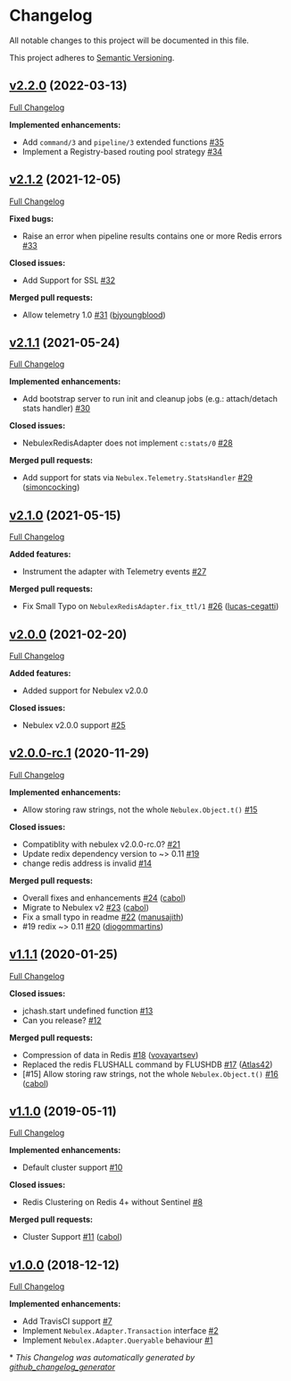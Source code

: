 # Changelog

All notable changes to this project will be documented in this file.

This project adheres to [Semantic Versioning](https://semver.org/spec/v2.0.0.html).

## [v2.2.0](https://github.com/cabol/nebulex_redis_adapter/tree/v2.2.0) (2022-03-13)

[Full Changelog](https://github.com/cabol/nebulex_redis_adapter/compare/v2.1.2...v2.2.0)

**Implemented enhancements:**

- Add `command/3` and `pipeline/3` extended functions
  [#35](https://github.com/cabol/nebulex_redis_adapter/issues/35)
- Implement a Registry-based routing pool strategy
  [#34](https://github.com/cabol/nebulex_redis_adapter/issues/34)

## [v2.1.2](https://github.com/cabol/nebulex_redis_adapter/tree/v2.1.2) (2021-12-05)

[Full Changelog](https://github.com/cabol/nebulex_redis_adapter/compare/v2.1.1...v2.1.2)

**Fixed bugs:**

- Raise an error when pipeline results contains one or more Redis errors
  [#33](https://github.com/cabol/nebulex_redis_adapter/issues/33)

**Closed issues:**

- Add Support for SSL
  [#32](https://github.com/cabol/nebulex_redis_adapter/issues/32)

**Merged pull requests:**

- Allow telemetry 1.0
  [#31](https://github.com/cabol/nebulex_redis_adapter/pull/31)
  ([bjyoungblood](https://github.com/bjyoungblood))

## [v2.1.1](https://github.com/cabol/nebulex_redis_adapter/tree/v2.1.1) (2021-05-24)

[Full Changelog](https://github.com/cabol/nebulex_redis_adapter/compare/v2.1.0...v2.1.1)

**Implemented enhancements:**

- Add bootstrap server to run init and cleanup jobs (e.g.: attach/detach stats handler)
  [#30](https://github.com/cabol/nebulex_redis_adapter/issues/30)

**Closed issues:**

- NebulexRedisAdapter does not implement `c:stats/0`
  [#28](https://github.com/cabol/nebulex_redis_adapter/issues/28)

**Merged pull requests:**

- Add support for stats via `Nebulex.Telemetry.StatsHandler`
  [#29](https://github.com/cabol/nebulex_redis_adapter/pull/29)
  ([simoncocking](https://github.com/simoncocking))

## [v2.1.0](https://github.com/cabol/nebulex_redis_adapter/tree/v2.1.0) (2021-05-15)

[Full Changelog](https://github.com/cabol/nebulex_redis_adapter/compare/v2.0.0...v2.1.0)

**Added features:**

- Instrument the adapter with Telemetry events
  [#27](https://github.com/cabol/nebulex_redis_adapter/issues/27)

**Merged pull requests:**

- Fix Small Typo on `NebulexRedisAdapter.fix_ttl/1`
  [#26](https://github.com/cabol/nebulex_redis_adapter/pull/26)
  ([lucas-cegatti](https://github.com/lucas-cegatti))

## [v2.0.0](https://github.com/cabol/nebulex_redis_adapter/tree/v2.0.0) (2021-02-20)

[Full Changelog](https://github.com/cabol/nebulex_redis_adapter/compare/v2.0.0-rc.1...v2.0.0)

**Added features:**

- Added support for Nebulex v2.0.0

**Closed issues:**

- Nebulex v2.0.0 support
  [#25](https://github.com/cabol/nebulex_redis_adapter/issues/25)

## [v2.0.0-rc.1](https://github.com/cabol/nebulex_redis_adapter/tree/v2.0.0-rc.1) (2020-11-29)

[Full Changelog](https://github.com/cabol/nebulex_redis_adapter/compare/v1.1.1...v2.0.0-rc.1)

**Implemented enhancements:**

- Allow storing raw strings, not the whole `Nebulex.Object.t()`
  [#15](https://github.com/cabol/nebulex_redis_adapter/issues/15)

**Closed issues:**

- Compatiblity with nebulex v2.0.0-rc.0?
  [#21](https://github.com/cabol/nebulex_redis_adapter/issues/21)
- Update redix dependency version to ~> 0.11
  [#19](https://github.com/cabol/nebulex_redis_adapter/issues/19)
- change redis address is invalid
  [#14](https://github.com/cabol/nebulex_redis_adapter/issues/14)

**Merged pull requests:**

- Overall fixes and enhancements
  [#24](https://github.com/cabol/nebulex_redis_adapter/pull/24)
  ([cabol](https://github.com/cabol))
- Migrate to Nebulex v2
  [#23](https://github.com/cabol/nebulex_redis_adapter/pull/23)
  ([cabol](https://github.com/cabol))
- Fix a small typo in readme
  [#22](https://github.com/cabol/nebulex_redis_adapter/pull/22)
  ([manusajith](https://github.com/manusajith))
- #19 redix ~> 0.11
  [#20](https://github.com/cabol/nebulex_redis_adapter/pull/20)
  ([diogommartins](https://github.com/diogommartins))

## [v1.1.1](https://github.com/cabol/nebulex_redis_adapter/tree/v1.1.1) (2020-01-25)

[Full Changelog](https://github.com/cabol/nebulex_redis_adapter/compare/v1.1.0...v1.1.1)

**Closed issues:**

- jchash.start undefined function
  [#13](https://github.com/cabol/nebulex_redis_adapter/issues/13)
- Can you release?
  [#12](https://github.com/cabol/nebulex_redis_adapter/issues/12)

**Merged pull requests:**

- Compression of data in Redis
  [#18](https://github.com/cabol/nebulex_redis_adapter/pull/18)
  ([vovayartsev](https://github.com/vovayartsev))
- Replaced the redis FLUSHALL command by FLUSHDB
  [#17](https://github.com/cabol/nebulex_redis_adapter/pull/17)
  ([Atlas42](https://github.com/Atlas42))
- [#15] Allow storing raw strings, not the whole `Nebulex.Object.t()`
  [#16](https://github.com/cabol/nebulex_redis_adapter/pull/16)
  ([cabol](https://github.com/cabol))

## [v1.1.0](https://github.com/cabol/nebulex_redis_adapter/tree/v1.1.0) (2019-05-11)

[Full Changelog](https://github.com/cabol/nebulex_redis_adapter/compare/v1.0.0...v1.1.0)

**Implemented enhancements:**

- Default cluster support
  [#10](https://github.com/cabol/nebulex_redis_adapter/issues/10)

**Closed issues:**

- Redis Clustering on Redis 4+ without Sentinel
  [#8](https://github.com/cabol/nebulex_redis_adapter/issues/8)

**Merged pull requests:**

- Cluster Support
  [#11](https://github.com/cabol/nebulex_redis_adapter/pull/11)
  ([cabol](https://github.com/cabol))

## [v1.0.0](https://github.com/cabol/nebulex_redis_adapter/tree/v1.0.0) (2018-12-12)

[Full Changelog](https://github.com/cabol/nebulex_redis_adapter/compare/21160dbff1d8a6df333dc5c35fef46964649470b...v1.0.0)

**Implemented enhancements:**

- Add TravisCI support
  [#7](https://github.com/cabol/nebulex_redis_adapter/issues/7)
- Implement `Nebulex.Adapter.Transaction` interface
  [#2](https://github.com/cabol/nebulex_redis_adapter/issues/2)
- Implement `Nebulex.Adapter.Queryable` behaviour
  [#1](https://github.com/cabol/nebulex_redis_adapter/issues/1)



\* *This Changelog was automatically generated by [github_changelog_generator](https://github.com/github-changelog-generator/github-changelog-generator)*
